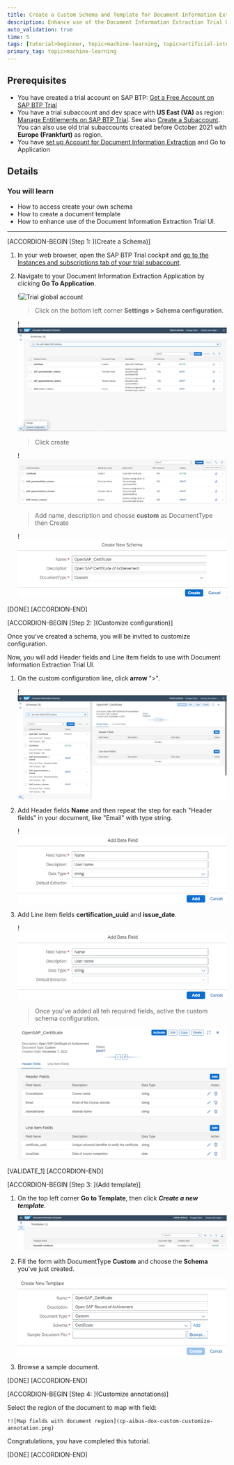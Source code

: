 ```yaml
---
title: Create a Custom Schema and Template for Document Information Extraction
description: Enhance use of the Document Information Extraction Trial UI using a booster in SAP Business Technology Platform (SAP BTP) Trial  instance. Create a custom schema to use in your own template for Document Information Extraction.
auto_validation: true
time: 5
tags: [tutorial>beginner, topic>machine-learning, topic>artificial-intelligence, topic>cloud, software-product>sap-business-technology-platform, software-product>sap-ai-business-services, software-product>document-information-extraction]
primary_tag: topic>machine-learning
---
```


## Prerequisites
- You have created a trial account on SAP BTP: [Get a Free Account on SAP BTP Trial](hcp-create-trial-account)
- You have a trial subaccount and dev space with **US East (VA)** as region: [Manage Entitlements on SAP BTP Trial](cp-trial-entitlements). See also [Create a Subaccount](https://help.sap.com/viewer/65de2977205c403bbc107264b8eccf4b/Cloud/en-US/261ba9ca868f469baf64c22257324a75.html). You can also use old trial subaccounts created before October 2021 with **Europe (Frankfurt)** as region.
- You have [set up Account for Document Information Extraction](https://developers.sap.com/tutorials/cp-aibus-dox-booster-app.html) and Go to Application

## Details
### You will learn
  - How to access create your own schema
  - How to create a document template
  - How to enhance use of the Document Information Extraction Trial UI.

---

[ACCORDION-BEGIN [Step 1: ](Create a Schema)]

1. In your web browser, open the SAP BTP Trial cockpit and [go to the Instances and subscriptions tab of your trial subaccount](https://cockpit.hanatrial.ondemand.com/).

2. Navigate to your Document Information Extraction Application by clicking **Go To Application**.

    !![Trial global account](01_Foundation20Onboarding_Home.png)

    >Click on the bottom left corner **Settings > Schema configuration**.
    
    !![Schema configuration](cp-aibus-dox-custom-schema_configuration.png)
    
    >Click create

    !![Create Schema](cp-aibus-dox-custom-schema_add.png)
    
    >Add name, description and chosse **custom** as DocumentType then Create
    
    !![Customize Schema](cp-aibus-dox-custom-schema-certificate.png)

[DONE]
[ACCORDION-END]


[ACCORDION-BEGIN [Step 2: ](Customize configuration)]

Once you've created a schema, you will be invited to customize configuration.

Now, you will add Header fields and Line Item fields to use with Document Information Extraction Trial UI.

1. On the custom configuration line, click **arrow** ">".

    !![Customize configuration](cp-aibus-dox-custom-customize_configuration.png)

2. Add Header fields **Name** and then repeat the step for each "Header fields" in your document, like "Email" with type string.

    !![Add Header fields](cp-aibus-dox-custom-customize_data_field.png)

3. Add Line item fields **certification_uuid** and **issue_date**.

    !![Add Line item fiels](cp-aibus-dox-custom-customize_data_field.png)

    >Once you've added all teh required fields, active the custom schema configuration.

    ![UI application](cp-aibus-dox-custom-activate_configuration.png)

[VALIDATE_1]
[ACCORDION-END]


[ACCORDION-BEGIN [Step 3: ](Add template)]

1. On the top left corner **Go to Template**, then click ***Create a new template***.

    ![Add template](cp-aibus-dox-custom-add-template.png)

2. Fill the form with DocumentType **Custom** and choose the **Schema** you've just created.

    ![Customize template](cp-aibus-dox-custom-customize-template.png)
    
3. Browse a sample document.

[DONE]
[ACCORDION-END]


[ACCORDION-BEGIN [Step 4: ](Customize annotations)]

Select the region of the document to map with field:

    !![Map fields with document region](cp-aibus-dox-custom-customize-annotation.png)

Congratulations, you have completed this tutorial.

[DONE]
[ACCORDION-END]
